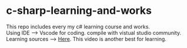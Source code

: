 # c-sharp-learning-and-works
This repo includes every my c# learning course and works.  
Using IDE --> Vscode for coding. compile with vistual studio community.  
Learning sources --> [Here](https://www.youtube.com/watch?v=GhQdlIFylQ8&t=8055s&ab_channel=freeCodeCamp.org).
This video is another best for learning.
